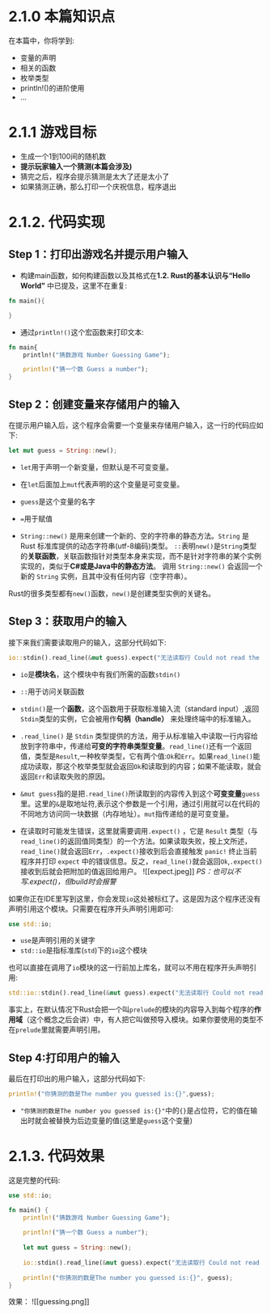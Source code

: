 # 2.1.0 本篇知识点
在本篇中，你将学到:
- 变量的声明
- 相关的函数
- 枚举类型
- println!()的进阶使用
- ...

# 2.1.1 游戏目标
- 生成一个1到100间的随机数
- **提示玩家输入一个猜测(本篇会涉及)**
- 猜完之后，程序会提示猜测是太大了还是太小了
- 如果猜测正确，那么打印一个庆祝信息，程序退出

# 2.1.2. 代码实现
## Step 1：打印出游戏名并提示用户输入
- 构建main函数，如何构建函数以及其格式在**1.2. Rust的基本认识与“Hello World”** 中已提及，这里不在重复:
```rust
fn main(){

}  
```

- 通过`println!()`这个宏函数来打印文本:
```rust
fn main{
    println!("猜数游戏 Number Guessing Game");

    println!("猜一个数 Guess a number");
}
```

## Step 2：创建变量来存储用户的输入
在提示用户输入后，这个程序会需要一个变量来存储用户输入，这一行的代码应如下:
```rust
let mut guess = String::new();
```
- `let`用于声明一个新变量，但默认是不可变变量。

- 在`let`后面加上`mut`代表声明的这个变量是可变变量。

- `guess`是这个变量的名字

- `=`用于赋值

- `String::new()` 是用来创建一个新的、空的字符串的静态方法。`String` 是 Rust 标准库提供的动态字符串(utf-8编码)类型。
  `::`表明`new()`是`String`类型的**关联函数**，关联函数指针对类型本身来实现，而不是针对字符串的某个实例实现的，类似于**C#或是Java中的静态方法**。
  调用 `String::new()` 会返回一个新的 `String` 实例，且其中没有任何内容（空字符串）。

Rust的很多类型都有`new()`函数，`new()`是创建类型实例的关键名。

## Step 3：获取用户的输入
接下来我们需要读取用户的输入，这部分代码如下:
```rust
io::stdin().read_line(&mut guess).expect("无法读取行 Could not read the line");
```
- `io`是**模块名**，这个模块中有我们所需的函数`stdin()`

- `::`用于访问关联函数

- `stdin()`是一个**函数**，这个函数用于获取标准输入流（standard input）,返回`Stdin`类型的实例，它会被用作**句柄（handle）**  来处理终端中的标准输入。

- `.read_line()` 是 `Stdin` 类型提供的方法，用于从标准输入中读取一行内容给放到字符串中，传递给**可变的字符串类型变量**。`read_line()`还有一个返回值，类型是`Result`,一种枚举类型，它有两个值:`Ok`和`Err`。如果`read_line()`能成功读取，那这个枚举类型就会返回`Ok`和读取到的内容；如果不能读取，就会返回`Err`和读取失败的原因。

- `&mut guess`指的是把`.read_line()`所读取到的内容传入到这个**可变变量**`guess`里。这里的`&`是取地址符,表示这个参数是一个引用，通过引用就可以在代码的不同地方访问同一块数据（内存地址）。`mut`指传递给的是可变变量。

- 在读取时可能发生错误，这里就需要调用`.expect()` ，它是 `Result` 类型（与`read_line()`的返回值同类型）的一个方法。如果读取失败，按上文所述，`read_line()`就会返回`Err`，`.expect()`接收到后会直接触发 `panic!` 终止当前程序并打印 `expect` 中的错误信息。反之，`read_line()`就会返回`Ok`,`.expect()`接收到后就会把附加的值返回给用户。
![[expect.jpeg]]
*PS：也可以不写.expect()，但build时会报警*

如果你正在IDE里写到这里，你会发现`io`这处被标红了。这是因为这个程序还没有声明引用这个模块。只需要在程序开头声明引用即可:
```rust
use std::io;
```
- `use`是声明引用的关键字
- `std::io`是指标准库(`std`)下的`io`这个模块

也可以直接在调用了`io`模块的这一行前加上库名，就可以不用在程序开头声明引用:
```rust
std::io::stdin().read_line(&mut guess).expect("无法读取行 Could not read the line");
```

事实上，在默认情况下Rust会把一个叫`prelude`的模块的内容导入到每个程序的**作用域**（这个概念之后会讲）中，有人把它叫做预导入模块。如果你要使用的类型不在`prelude`里就需要声明引用。

## Step 4:打印用户的输入
最后在打印出的用户输入，这部分代码如下:
```rust
println!("你猜测的数是The number you guessed is:{}",guess);
```
- `"你猜测的数是The number you guessed is:{}"`中的`{}`是占位符，它的值在输出时就会被替换为后边变量的值(这里是`guess`这个变量)

# 2.1.3. 代码效果
这是完整的代码:
```rust
use std::io;

fn main() {  
    println!("猜数游戏 Number Guessing Game");  
  
    println!("猜一个数 Guess a number");  
  
    let mut guess = String::new();  
  
    io::stdin().read_line(&mut guess).expect("无法读取行 Could not read the line");  
  
    println!("你猜测的数是The number you guessed is:{}", guess);  
}
```

效果：
![[guessing.png]]